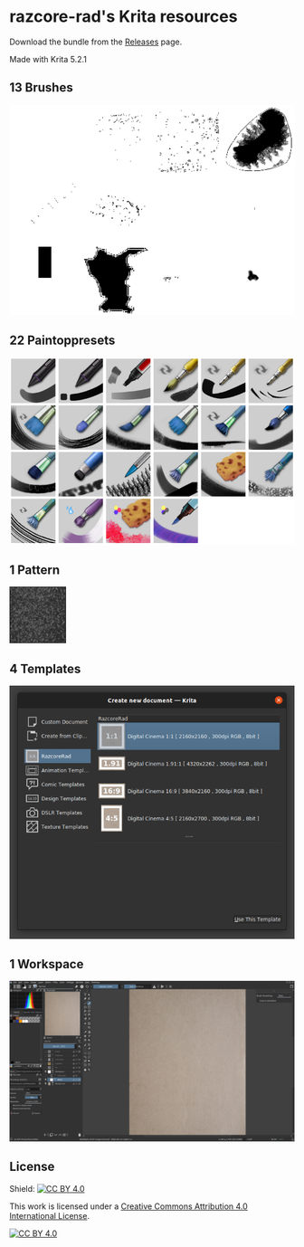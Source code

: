 # razcore-rad's Krita resources

Download the bundle from the [Releases](https://github.com/razcore-rad/krita-resources/releases) page.

Made with Krita 5.2.1

## 13 Brushes

![](readme/01-brushes.png)

## 22 Paintoppresets

![](readme/02-paintoppresets.png)

## 1 Pattern

![](readme/03-patterns.png)

## 4 Templates

![](readme/04-templates.png)

## 1 Workspace

![](readme/05-workspace.png)

## License

Shield: [![CC BY 4.0][cc-by-shield]][cc-by]

This work is licensed under a
[Creative Commons Attribution 4.0 International License][cc-by].

[![CC BY 4.0][cc-by-image]][cc-by]

[cc-by]: http://creativecommons.org/licenses/by/4.0/
[cc-by-image]: https://licensebuttons.net/l/by/4.0/88x31.png
[cc-by-shield]: https://img.shields.io/badge/License-CC%20BY%204.0-lightgrey.svg
